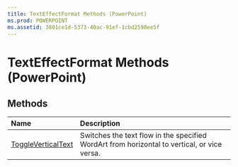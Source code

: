 ```yaml
---
title: TextEffectFormat Methods (PowerPoint)
ms.prod: POWERPOINT
ms.assetid: 3801ce1d-5373-40ac-91ef-1cbd2598ee5f
---
```



# TextEffectFormat Methods (PowerPoint)

## Methods



|**Name**|**Description**|
|:-----|:-----|
|[ToggleVerticalText](texteffectformat-toggleverticaltext-method-powerpoint.md)|Switches the text flow in the specified WordArt from horizontal to vertical, or vice versa.|


